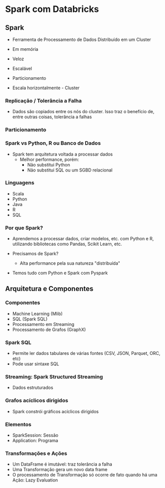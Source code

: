 # Spark com Databricks

## Spark

- Ferramenta de Processamento de Dados Distribuído em um Cluster
- Em memória
- Veloz
- Escalável
- Particionamento

- Escala horizontalmente - Cluster

### Replicação / Tolerância a Falha

- Dados são copiados entre os nós do cluster. Isso traz o benefício de, entre outras coisas, tolerância a falhas

### Particionamento

### Spark vs Python, R ou Banco de Dados

- Spark tem arquitetura voltada a processar dados
  - Melhor performance, porém:
    - Não substitui Python
	- Não substitui SQL ou um SGBD relacional

### Linguagens

- Scala
- Python
- Java
- R
- SQL

### Por que Spark?

- Aprendemos a processar dados, criar modelos, etc. com Python e R, utilizando bibliotecas como Pandas, Scikit Learn, etc.
- Precisamos de Spark?
  - Alta performance pela sua natureza "distribuída"

- Temos tudo com Python e Spark com Pyspark

## Arquitetura e Componentes

### Componentes

- Machine Learning (Mlib)
- SQL (Spark SQL)
- Processamento em Streaming
- Processamento de Grafos (GraphX)

### Spark SQL

- Permite ler dados tabulares de várias fontes (CSV, JSON, Parquet, ORC, etc)
- Pode usar sintaxe SQL

### Streaming: Spark Structured Streaming

- Dados estruturados

### Grafos acíclicos dirigidos

- Spark constrói gráficos acíclicos dirigidos

### Elementos 

- SparkSession: Sessão
- Application: Programa

### Transformações e Ações
- Um DataFrame é imutável: traz tolerância a falha
- Uma Transformação gera um novo data frame
- O processamento de Transformação só ocorre de fato quando há uma Ação: Lazy Evaluation

